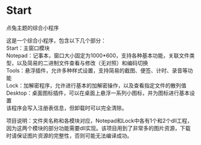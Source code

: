 # Start
点兔主题的综合小程序

这是一个综合小程序，包含以下几个部分：<br>
Start：主窗口模块<br>
Notepad：记事本，窗口大小固定为1000*600，支持各种基本功能，关联文件类型，以及简易的二进制文件查看与修改（无对照）和编码切换<br>
Tools：悬浮插件，允许多种样式设置，支持简易的截图、便签、计时、录音等功能<br>
Lock：加解密程序，允许进行基本的加解密操作，以及查看指定文件的散列值<br>
Desktop：桌面图标插件，可以在桌面上悬浮一系列小图标，并为图标进行基本设置<br>
该程序会写入注册表信息，但卸载时可以完全清除。<br>

项目说明：文件夹名称和各模块对应，Notepad和Lock中各有1个和2个dll工程，因为这两个模块的部分功能需要dll实现。该项目用到了非常多的图片资源，下载时请保证图片资源的完整性，否则可能无法编译成功。
